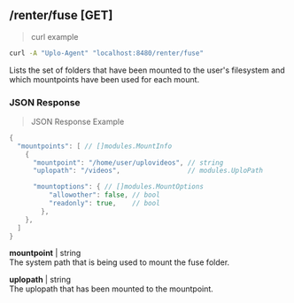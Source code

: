 ## /renter/fuse [GET]
> curl example

```bash
curl -A "Uplo-Agent" "localhost:8480/renter/fuse"
```

Lists the set of folders that have been mounted to the user's filesystem and
which mountpoints have been used for each mount.

### JSON Response
> JSON Response Example

```go
{
  "mountpoints": [ // []modules.MountInfo
    {
      "mountpoint": "/home/user/uplovideos", // string
      "uplopath": "/videos",                 // modules.UploPath

      "mountoptions": { // []modules.MountOptions
          "allowother": false, // bool
          "readonly": true,    // bool
        },
    },
  ]
}
```
**mountpoint** | string  
The system path that is being used to mount the fuse folder.

**uplopath** | string  
The uplopath that has been mounted to the mountpoint.